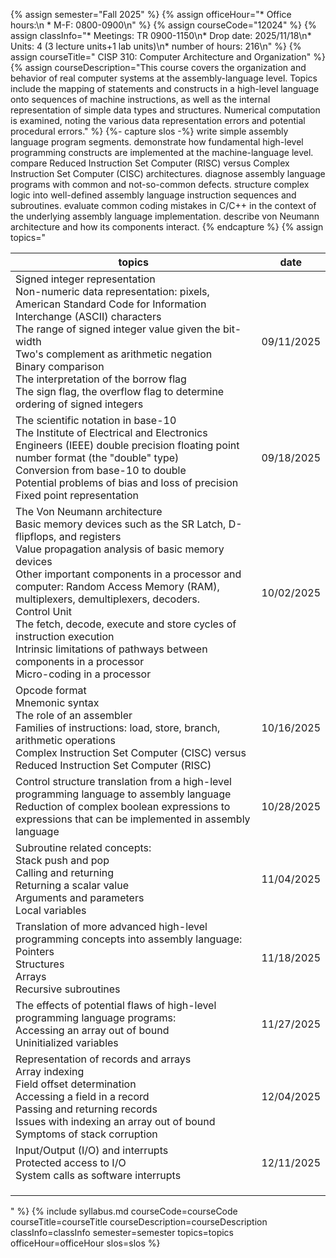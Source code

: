 {% assign semester="Fall 2025" %}
{% assign officeHour="* Office hours:\n  * M-F: 0800-0900\n" %}
{% assign courseCode="12024" %}
{% assign classInfo="* Meetings: TR 0900-1150\n* Drop date: 2025/11/18\n* Units: 4 (3 lecture units+1 lab units)\n* number of hours: 216\n" %}
{% assign courseTitle="	CISP 310: Computer Architecture and Organization" %}
{% assign courseDescription="This course covers the organization and behavior of real computer systems at the assembly-language level. Topics include the mapping of statements and constructs in a high-level language onto sequences of machine instructions, as well as the internal representation of simple data types and structures. Numerical computation is examined, noting the various data representation errors and potential procedural errors."  %}
{%- capture slos -%}
write simple assembly language program segments.
demonstrate how fundamental high-level programming constructs are implemented at the machine-language level.
compare Reduced Instruction Set Computer (RISC) versus Complex Instruction Set Computer (CISC) architectures.
diagnose assembly language programs with common and not-so-common defects.
structure complex logic into well-defined assembly language instruction sequences and subroutines.
evaluate common coding mistakes in C/C++ in the context of the underlying assembly language implementation.
describe von Neumann architecture and how its components interact.
{% endcapture %}
{% assign topics="<table><thead><tr><th>topics</th><th>date</th></tr></thead><tr><td>Signed integer representation <br />Non-numeric data representation: pixels, American Standard Code for Information Interchange (ASCII) characters <br />The range of signed integer value given the bit-width <br />Two's complement as arithmetic negation <br />Binary comparison <br />The interpretation of the borrow flag <br />The sign flag, the overflow flag to determine ordering of signed integers</td>  <td>09/11/2025</td></tr> <tr><td>The scientific notation in base-10 <br />The Institute of Electrical and Electronics Engineers (IEEE) double precision floating point number format (the &quot;double&quot; type) <br />Conversion from base-10 to double <br />Potential problems of bias and loss of precision <br />Fixed point representation</td>  <td>09/18/2025</td></tr> <tr><td>The Von Neumann architecture <br />Basic memory devices such as the SR Latch, D-flipflops, and registers <br />Value propagation analysis of basic memory devices <br />Other important components in a processor and computer: Random Access Memory (RAM), multiplexers, demultiplexers, decoders. <br />Control Unit <br />The fetch, decode, execute and store cycles of instruction execution <br />Intrinsic limitations of pathways between components in a processor <br />Micro-coding in a processor</td>  <td>10/02/2025</td></tr> <tr><td>Opcode format <br />Mnemonic syntax <br />The role of an assembler <br />Families of instructions: load, store, branch, arithmetic operations <br />Complex Instruction Set Computer (CISC) versus Reduced Instruction Set Computer (RISC)</td>  <td>10/16/2025</td></tr> <tr><td>Control structure translation from a high-level programming language to assembly language <br />Reduction of complex boolean expressions to expressions that can be implemented in assembly language</td>  <td>10/28/2025</td></tr> <tr><td>Subroutine related concepts: <br />Stack push and pop <br />Calling and returning <br />Returning a scalar value <br />Arguments and parameters <br />Local variables</td>  <td>11/04/2025</td></tr> <tr><td>Translation of more advanced high-level programming concepts into assembly language: <br />Pointers <br />Structures <br />Arrays <br />Recursive subroutines</td>  <td>11/18/2025</td></tr> <tr><td>The effects of potential flaws of high-level programming language programs: <br />Accessing an array out of bound <br />Uninitialized variables</td>  <td>11/27/2025</td></tr> <tr><td>Representation of records and arrays <br />Array indexing <br />Field offset determination <br />Accessing a field in a record <br />Passing and returning records <br />Issues with indexing an array out of bound <br />Symptoms of stack corruption</td>  <td>12/04/2025</td></tr> <tr><td>Input/Output (I/O) and interrupts <br />Protected access to I/O <br />System calls as software interrupts</td>  <td>12/11/2025</td></tr> <tr><td></td>  <td></td></tr> <tr><td></td>  <td></td></tr> <tr><td></td>  <td></td></tr></table>" %}
{% include syllabus.md courseCode=courseCode courseTitle=courseTitle courseDescription=courseDescription classInfo=classInfo semester=semester topics=topics officeHour=officeHour slos=slos %}
